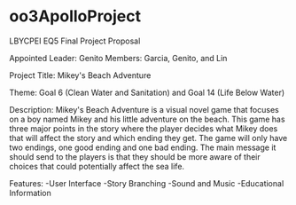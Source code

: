 # oo3ApolloProject
LBYCPEI EQ5 Final Project Proposal

Appointed Leader: Genito
Members: Garcia, Genito, and Lin

Project Title: Mikey's Beach Adventure

Theme: Goal 6 (Clean Water and Sanitation) and Goal 14 (Life Below Water)

Description:
Mikey's Beach Adventure is a visual novel game that focuses on a boy named Mikey and his little adventure on the beach. This game has three major points in the story where the player decides what Mikey does that will affect the story and which ending they get. The game will only have two endings, one good ending and one bad ending. The main message it should send to the players is that they should be more aware of their choices that could potentially affect the sea life.

Features:
-User Interface
-Story Branching
-Sound and Music
-Educational Information
